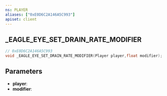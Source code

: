 ```yaml
---
ns: PLAYER
aliases: ["0xE0D6C2A146A5C993"]
apiset: client
---
```

## _EAGLE_EYE_SET_DRAIN_RATE_MODIFIER

```c
// 0xE0D6C2A146A5C993
void _EAGLE_EYE_SET_DRAIN_RATE_MODIFIER(Player player,float modifier);
```


## Parameters
* **player**:
* **modifier**:



